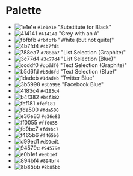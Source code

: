 # Palette

* ![1e1e1e](http://placehold.it/11/1e1e1e&text=%20) `#1e1e1e` "Substitute for Black"
* ![414141](http://placehold.it/11/414141&text=%20) `#414141` "Grey with an A"
* ![fbfbfb](http://placehold.it/11/fbfbfb&text=%20) `#fbfbfb` "White (but not quite)"
* ![4b7fd4](http://placehold.it/11/4b7fd4&text=%20) `#4b7fd4`
* ![788ea7](http://placehold.it/11/788ea7&text=%20) `#788ea7` "List Selection (Graphite)"
* ![3c77d4](http://placehold.it/11/3c77d4&text=%20) `#3c77d4` "List Selection (Blue)"
* ![ccddf0](http://placehold.it/11/ccddf0&text=%20) `#ccddf0` "Text Selection (Graphite)"
* ![b5d6fd](http://placehold.it/11/b5d6fd&text=%20) `#b5d6fd` "Text Selection (Blue)"
* ![1dadeb](http://placehold.it/11/1dadeb&text=%20) `#1dadeb` "Twitter Blue"
* ![3b5998](http://placehold.it/11/3b5998&text=%20) `#3b5998` "Facebook Blue"
* ![4183c4](http://placehold.it/11/4183c4&text=%20) `#4183c4`
* ![b4f382](http://placehold.it/11/b4f382&text=%20) `#b4f382`
* ![fef181](http://placehold.it/11/fef181&text=%20) `#fef181`
* ![fda500](http://placehold.it/11/fda500&text=%20) `#fda500`
* ![e36e83](http://placehold.it/11/e36e83&text=%20) `#e36e83`
* ![ff0055](http://placehold.it/11/ff0055&text=%20) `#ff0055`
* ![fd9bc7](http://placehold.it/11/fd9bc7&text=%20) `#fd9bc7`
* ![f465b6](http://placehold.it/11/f465b6&text=%20) `#f465b6`
* ![d99ed1](http://placehold.it/11/d99ed1&text=%20) `#d99ed1`
* ![94579e](http://placehold.it/11/94579e&text=%20) `#94579e`
* ![e0b1ef](http://placehold.it/11/e0b1ef&text=%20) `#e0b1ef`
* ![894bf4](http://placehold.it/11/894bf4&text=%20) `#894bf4`
* ![8b85bb](http://placehold.it/11/8b85bb&text=%20) `#8b85bb`
